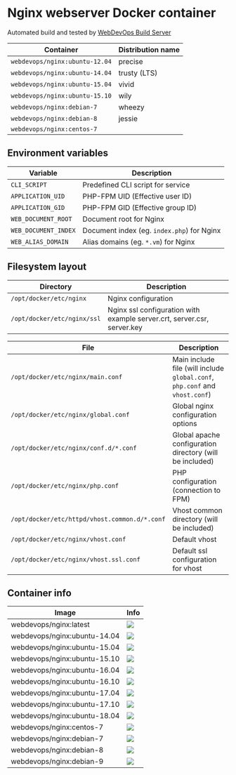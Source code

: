 # Nginx webserver Docker container

Automated build and tested by [WebDevOps Build Server](https://build.webdevops.io/)

Container                           | Distribution name                                                                 
----------------------------------- | -------------------
`webdevops/nginx:ubuntu-12.04`      | precise
`webdevops/nginx:ubuntu-14.04`      | trusty (LTS)
`webdevops/nginx:ubuntu-15.04`      | vivid
`webdevops/nginx:ubuntu-15.10`      | wily
`webdevops/nginx:debian-7`          | wheezy
`webdevops/nginx:debian-8`          | jessie
`webdevops/nginx:centos-7`          |


## Environment variables

Variable               | Description
---------------------- | ------------------------------------------------------------------------------
`CLI_SCRIPT`           | Predefined CLI script for service
`APPLICATION_UID`      | PHP-FPM UID (Effective user ID)
`APPLICATION_GID`      | PHP-FPM GID (Effective group ID)
`WEB_DOCUMENT_ROOT`    | Document root for Nginx
`WEB_DOCUMENT_INDEX`   | Document index (eg. `index.php`) for Nginx
`WEB_ALIAS_DOMAIN`     | Alias domains (eg. `*.vm`) for Nginx

## Filesystem layout

Directory                       | Description
------------------------------- | ------------------------------------------------------------------------------
`/opt/docker/etc/nginx`         | Nginx configuration
`/opt/docker/etc/nginx/ssl`     | Nginx ssl configuration with example server.crt, server.csr, server.key

File                                          | Description
--------------------------------------------- | ------------------------------------------------------------------------------
`/opt/docker/etc/nginx/main.conf`             | Main include file (will include `global.conf`, `php.conf` and `vhost.conf`) 
`/opt/docker/etc/nginx/global.conf`           | Global nginx configuration options
`/opt/docker/etc/nginx/conf.d/*.conf`         | Global apache configuration directory (will be included)
`/opt/docker/etc/nginx/php.conf`              | PHP configuration (connection to FPM)
`/opt/docker/etc/httpd/vhost.common.d/*.conf` | Vhost common directory (will be included)
`/opt/docker/etc/nginx/vhost.conf`            | Default vhost
`/opt/docker/etc/nginx/vhost.ssl.conf`        | Default ssl configuration for vhost


## Container info

Image                               | Info                                                                       
----------------------------------- | ----------------------------------------------------------------------------------
webdevops/nginx:latest              | [![](https://badge.imagelayers.io/webdevops/nginx:latest.svg)](https://imagelayers.io/?images=webdevops/nginx:latest 'Get your own badge on imagelayers.io')
webdevops/nginx:ubuntu-14.04        | [![](https://badge.imagelayers.io/webdevops/nginx:ubuntu-14.04.svg)](https://imagelayers.io/?images=webdevops/nginx:ubuntu-14.04 'Get your own badge on imagelayers.io')
webdevops/nginx:ubuntu-15.04        | [![](https://badge.imagelayers.io/webdevops/nginx:ubuntu-15.04.svg)](https://imagelayers.io/?images=webdevops/nginx:ubuntu-15.04 'Get your own badge on imagelayers.io')
webdevops/nginx:ubuntu-15.10        | [![](https://badge.imagelayers.io/webdevops/nginx:ubuntu-15.10.svg)](https://imagelayers.io/?images=webdevops/nginx:ubuntu-15.14 'Get your own badge on imagelayers.io')
webdevops/nginx:ubuntu-16.04        | [![](https://badge.imagelayers.io/webdevops/nginx:ubuntu-16.04.svg)](https://imagelayers.io/?images=webdevops/nginx:ubuntu-16.04 'Get your own badge on imagelayers.io')
webdevops/nginx:ubuntu-16.10        | [![](https://badge.imagelayers.io/webdevops/nginx:ubuntu-16.10.svg)](https://imagelayers.io/?images=webdevops/nginx:ubuntu-16.14 'Get your own badge on imagelayers.io')
webdevops/nginx:ubuntu-17.04        | [![](https://badge.imagelayers.io/webdevops/nginx:ubuntu-17.04.svg)](https://imagelayers.io/?images=webdevops/nginx:ubuntu-17.04 'Get your own badge on imagelayers.io')
webdevops/nginx:ubuntu-17.10        | [![](https://badge.imagelayers.io/webdevops/nginx:ubuntu-17.10.svg)](https://imagelayers.io/?images=webdevops/nginx:ubuntu-17.14 'Get your own badge on imagelayers.io')
webdevops/nginx:ubuntu-18.04        | [![](https://badge.imagelayers.io/webdevops/nginx:ubuntu-18.04.svg)](https://imagelayers.io/?images=webdevops/nginx:ubuntu-18.04 'Get your own badge on imagelayers.io')
webdevops/nginx:centos-7            | [![](https://badge.imagelayers.io/webdevops/nginx:centos-7.svg)](https://imagelayers.io/?images=webdevops/nginx:centos-7 'Get your own badge on imagelayers.io')
webdevops/nginx:debian-7            | [![](https://badge.imagelayers.io/webdevops/nginx:debian-7.svg)](https://imagelayers.io/?images=webdevops/nginx:debian-7 'Get your own badge on imagelayers.io')
webdevops/nginx:debian-8            | [![](https://badge.imagelayers.io/webdevops/nginx:debian-8.svg)](https://imagelayers.io/?images=webdevops/nginx:debian-8 'Get your own badge on imagelayers.io')
webdevops/nginx:debian-9            | [![](https://badge.imagelayers.io/webdevops/nginx:debian-9.svg)](https://imagelayers.io/?images=webdevops/nginx:debian-9 'Get your own badge on imagelayers.io')
